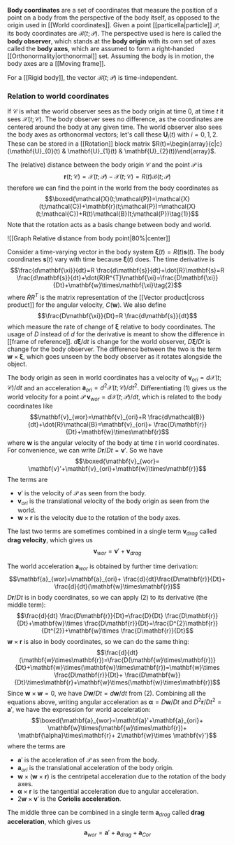 **Body coordinates** are a set of coordinates that measure the position of a point on a body from the perspective of the body itself, as opposed to the origin used in [[World coordinates]]. Given a point [[particella|particle]] $\mathcal{P}$, its body coordinates are $\mathcal{B}(t;\mathcal{P})$. The perspective used is here is called the **body observer**, which stands at the **body origin** with its own set of axes called the **body axes**, which are assumed to form a right-handed [[Orthonormality|orthonormal]] set. Assuming the body is in motion, the body axes are a [[Moving frame]].

For a [[Rigid body]], the vector $\mathcal{B}(t;\mathcal{P})$ is time-independent.
### Relation to world coordinates
If $\mathcal{C}$ is what the world observer sees as the body origin at time 0, at time $t$ it sees $\mathcal{X}(t;\mathcal{C})$. The body observer sees no difference, as the coordinates are centered around the body at any given time. The world observer also sees the body axes as orthonormal vectors; let's call these $\mathbf{U}_{i}(t)$ with $i=0,1,2$. These can be stored in a [[Rotation]] block matrix $R(t)=\begin{array}{c|c}(\mathbf{U}_{0}(t) & \mathbf{U}_{1}(t) & \mathbf{U}_{2}(t))\end{array}$.

The (relative) distance between the body origin $\mathcal{C}$ and the point $\mathcal{P}$ is
$$\mathbf{r}(t;\mathcal{C})=\mathcal{X}(t;\mathcal{P})-\mathcal{X}(t;\mathcal{C})=R(t)\mathcal{B}(t;\mathcal{P})$$
therefore we can find the point in the world from the body coordinates as
$$\boxed{\mathcal{X}(t;\mathcal{P})=\mathcal{X}(t;\mathcal{C})+\mathbf{r}(t;\mathcal{P})=\mathcal{X}(t;\mathcal{C})+R(t)\mathcal{B}(t;\mathcal{P})\tag{1}}$$
Note that the rotation acts as a basis change between body and world.

![[Graph Relative distance from body point|80%|center]]

Consider a time-varying vector in the body system $\mathbf{\xi}(t)=R(t)\mathbf{s}(t)$. The body coordinates $\mathbf{s}(t)$ vary with time because $\mathbf{\xi}(t)$ does. The time derivative is
$$\frac{d\mathbf{\xi}}{dt}=R \frac{d\mathbf{s}}{dt}+\dot{R}\mathbf{s}=R \frac{d\mathbf{s}}{dt}+\dot{R}R^{T}\mathbf{\xi}=\frac{D\mathbf{\xi}}{Dt}+\mathbf{w}\times\mathbf{\xi}\tag{2}$$
where $\dot{R}R^{T}$ is the matrix representation of the [[Vector product|cross product]] for the angular velocity, $C(\mathbf{w})$. We also define
$$\frac{D\mathbf{\xi}}{Dt}=R \frac{d\mathbf{s}}{dt}$$
which measure the rate of change of $\mathbf{\xi}$ relative to body coordinates. The usage of $D$ instead of $d$ for the derivative is meant to show the difference in [[frame of reference]]. $d\mathbf{\xi}/dt$ is change for the world observer, $D\mathbf{\xi}/Dt$ is change for the body observer. The difference between the two is the term $\mathbf{w}\times\mathbf{\xi}$, which goes unseen by the body observer as it rotates alongside the object.

The body origin as seen in world coordinates has a velocity of $\mathbf{v}_{ori}=d\mathcal{X}(t;\mathcal{C})/dt$ and an acceleration $\mathbf{a}_{ori}=d^{2}\mathcal{X}(t;\mathcal{C})/dt^{2}$. Differentiating $(1)$ gives us the world velocity for a point $\mathcal{P}$ $\mathbf{v}_{wor}=d\mathcal{X}(t;\mathcal{P})/dt$, which is related to the body coordinates like
$$\mathbf{v}_{wor}=\mathbf{v}_{ori}+R \frac{d\mathcal{B}}{dt}+\dot{R}\mathcal{B}=\mathbf{v}_{ori}+ \frac{D\mathbf{r}}{Dt}+\mathbf{w}\times\mathbf{r}$$
where $\mathbf{w}$ is the angular velocity of the body at time $t$ in world coordinates. For convenience, we can write $D\mathbf{r}/Dt=\mathbf{v}'$. So we have
$$\boxed{\mathbf{v}_{wor}= \mathbf{v}'+\mathbf{v}_{ori}+\mathbf{w}\times\mathbf{r}}$$
The terms are
- $\mathbf{v}'$ is the velocity of $\mathcal{P}$ as seen from the body.
- $\mathbf{v}_{ori}$ is the translational velocity of the body origin as seen from the world.
- $\mathbf{w}\times\mathbf{r}$ is the velocity due to the rotation of the body axes.

The last two terms are sometimes combined in a single term $\mathbf{v}_{drag}$ called **drag velocity**, which gives us
$$\mathbf{v}_{wor}=\mathbf{v}'+\mathbf{v}_{drag}$$

The world acceleration $\mathbf{a}_{wor}$ is obtained by further time derivation:
$$\mathbf{a}_{wor}=\mathbf{a}_{ori}+ \frac{d}{dt}\frac{D\mathbf{r}}{Dt}+ \frac{d}{dt}(\mathbf{w}\times\mathbf{r})$$
$D\mathbf{r}/Dt$ is in body coordinates, so we can apply $(2)$ to its derivative (the middle term):
$$\frac{d}{dt} \frac{D\mathbf{r}}{Dt}=\frac{D}{Dt} \frac{D\mathbf{r}}{Dt}+\mathbf{w}\times \frac{D\mathbf{r}}{Dt}=\frac{D^{2}\mathbf{r}}{Dt^{2}}+\mathbf{w}\times \frac{D\mathbf{r}}{Dt}$$
$\mathbf{w}\times\mathbf{r}$ is also in body coordinates, so we can do the same thing:
$$\frac{d}{dt}(\mathbf{w}\times\mathbf{r})=\frac{D(\mathbf{w}\times\mathbf{r})}{Dt}+\mathbf{w}\times(\mathbf{w}\times\mathbf{r})=\mathbf{w}\times \frac{D\mathbf{r}}{Dt}+ \frac{D\mathbf{w}}{Dt}\times\mathbf{r}+\mathbf{w}\times(\mathbf{w}\times\mathbf{r})$$
Since $\mathbf{w}\times\mathbf{w}=0$, we have $D\mathbf{w}/Dt=d\mathbf{w}/dt$ from $(2)$. Combining all the equations above, writing angular acceleration as $\mathbf{\alpha}=D\mathbf{w}/Dt$ and $D^{2}\mathbf{r}/Dt^{2}=\mathbf{a}'$, we have the expression for world acceleration:
$$\boxed{\mathbf{a}_{wor}=\mathbf{a}'+\mathbf{a}_{ori}+ \mathbf{w}\times(\mathbf{w}\times\mathbf{r})+ \mathbf{\alpha}\times\mathbf{r}+ 2\mathbf{w}\times \mathbf{v}'}$$
where the terms are
- $\mathbf{a}'$ is the acceleration of $\mathcal{P}$ as seen from the body.
- $\mathbf{a}_{ori}$ is the translational acceleration of the body origin.
- $\mathbf{w}\times(\mathbf{w}\times\mathbf{r})$ is the centripetal acceleration due to the rotation of the body axes.
- $\mathbf{\alpha}\times\mathbf{r}$ is the tangential acceleration due to angular acceleration.
- $2\mathbf{w}\times \mathbf{v}'$ is the **Coriolis acceleration**.

The middle three can be combined in a single term $\mathbf{a}_{drag}$ called **drag acceleration**, which gives us
$$\mathbf{a}_{wor}=\mathbf{a}'+\mathbf{a}_{drag}+\mathbf{a}_{Cor}$$
